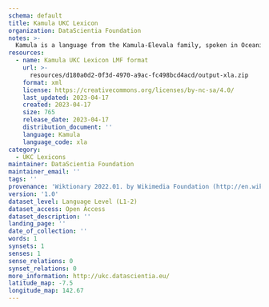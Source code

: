 ```yaml
---
schema: default
title: Kamula UKC Lexicon
organization: DataScientia Foundation
notes: >-
  Kamula is a language from the Kamula-Elevala family, spoken in Oceania. The UKC Lexicon of Kamula is represented as a lexico-semantic network. It consists of words, word senses, synsets, as well as sense-level and synset-level relationships.
resources:
  - name: Kamula UKC Lexicon LMF format
    url: >-
      resources/d180a0d2-0f3d-4970-a9ac-fc498bcd4acd/output-xla.zip
    format: xml
    license: https://creativecommons.org/licenses/by-nc-sa/4.0/
    last_updated: 2023-04-17
    created: 2023-04-17
    size: 765
    release_date: 2023-04-17
    distribution_document: ''
    language: Kamula
    language_code: xla
category:
  - UKC Lexicons
maintainer: DataScientia Foundation
maintainer_email: ''
tags: ''
provenance: 'Wiktionary 2022.01. by Wikimedia Foundation (http://en.wiktionary.org); Princeton WordNet 2.1 by Princeton University (https://wordnet.princeton.edu)'
version: '1.0'
dataset_level: Language Level (L1-2)
dataset_access: Open Access
dataset_description: ''
landing_page: ''
date_of_collection: ''
words: 1
synsets: 1
senses: 1
sense_relations: 0
synset_relations: 0
more_information: http://ukc.datascientia.eu/
latitude_map: -7.5
longitude_map: 142.67
---
```

